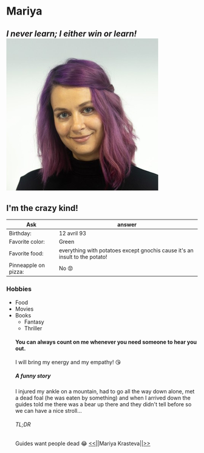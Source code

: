 # Mariya
*I never learn; I either win or learn!*
![alt text](img/Photo.jpg)
-----
## I'm the crazy kind!
|Ask|answer|
|-----|-----|
|Birthday:|12 avril 93|
|Favorite color:|Green|
|Favorite food:|everything with potatoes except gnochis cause it's an insult to the potato!|
|Pinneapple on pizza:|No :rage:|
### Hobbies
* Food
* Movies
* Books
  - Fantasy
  - Thriller
  #### You can always count on me whenever you need someone to hear you out.
  I will bring my energy and my empathy! :kissing_heart:
  ##### A funny story
  I injured my ankle on a mountain, had to go all the way down alone, met a dead foal (he was eaten by something) and when I arrived down the guides told me there was a bear up there and they didn't tell before so we can have a nice stroll...
  ###### TL;DR
  Guides want people dead :joy:
  [<<](https://github.com/AnaisnKoussa/markdown-challenge-/blob/main/README.md)||Mariya Krasteva||[>>](https://github.com/lambertnicolas/markdown-challenge/blob/main/README.md)
  
